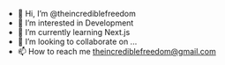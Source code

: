 - 👋 Hi, I’m @theincrediblefreedom
- 👀 I’m interested in Development
- 🌱 I’m currently learning Next.js
- 💞️ I’m looking to collaborate on ...
- 📫 How to reach me theincrediblefreedom@gmail.com

<!---
theincrediblefreedom/theincrediblefreedom is a ✨ special ✨ repository because its `README.md` (this file) appears on your GitHub profile.
You can click the Preview link to take a look at your changes.
--->
